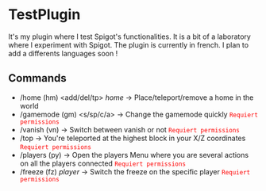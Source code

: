 # TestPlugin
It's my plugin where I test Spigot's functionalities. It is a bit of a laboratory where I experiment with Spigot.
The plugin is currently in french. I plan to add a differents languages soon !

## Commands
* /home (hm) <add/del/tp> *home* &rarr; Place/teleport/remove a home in the world
* /gamemode (gm) <s/sp/c/a> &rarr; Change the gamemode quickly <span style="color: red;">`Requiert permissions`</span>
* /vanish (vn) &rarr; Switch between vanish or not <span style="color: red;">`Requiert permissions`</span>
* /top &rarr; You're teleported at the highest block in your X/Z coordinates <span style="color: red;">`Requiert permissions`</span>
* /players (py) &rarr; Open the players Menu where you are several actions on all the players connected <span style="color: red;">`Requiert permissions`</span>
* /freeze (fz) *player* &rarr; Switch the freeze on the specific player <span style="color: red;">`Requiert permissions`</span>
